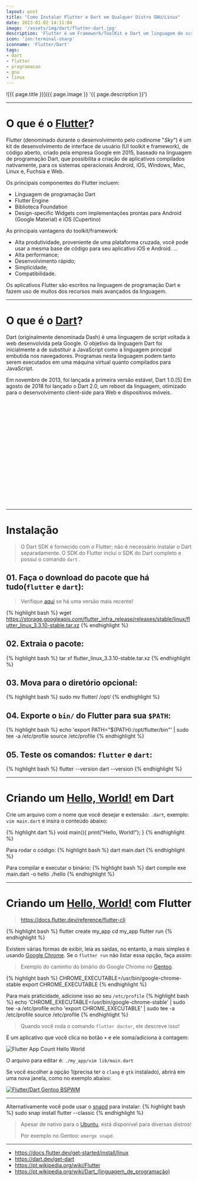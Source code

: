 ```yaml
---
layout: post
title: "Como Instalar Flutter e Dart em Qualquer Distro GNU/Linux"
date: 2023-01-02 14:11:04
image: '/assets/img/dart/flutter-dart.jpg'
description: 'Flutter é um Framework/ToolKit e Dart um linguagem de script, ambos do Google.'
icon: 'ion:terminal-sharp'
iconname: 'Flutter/Dart'
tags:
- dart
- flutter
- programacao
- gnu
- linux
---
```


![{{ page.title }}]({{ page.image }} '{{ page.description }}')

---

# O que é o [Flutter](https://flutter.dev/)?
Flutter (denominado durante o desenvolvimento pelo codinome "*Sky*") é um kit de desenvolvimento de interface de usuário (UI toolkit e framework), de código aberto, criado pela empresa Google em 2015, baseado na linguagem de programação Dart, que possibilita a criação de aplicativos compilados nativamente, para os sistemas operacionais Android, iOS, Windows, Mac, Linux e, Fuchsia e Web.

Os principais componentes do Flutter incluem:
+ Linguagem de programação Dart
+ Flutter Engine
+ Biblioteca Foundation
+ Design-specific Widgets com implementações prontas para Android (Google Material) e iOS (Cupertino)

As principais vantagens do toolkit/framework:
+ Alta produtividade, proveniente de uma plataforma cruzada, você pode usar a mesma base de código para seu aplicativo iOS e Android. ...
+ Alta performance;
+ Desenvolvimento rápido;
+ Simplicidade;
+ Compatibilidade.

Os aplicativos Flutter são escritos na linguagem de programação Dart e fazem uso de muitos dos recursos mais avançados da linguagem.

---

# O que é o [Dart](https://dart.dev/)?

Dart (originalmente denominada Dash) é uma linguagem de script voltada à web desenvolvida pela Google. O objetivo da linguagem Dart foi inicialmente a de substituir a JavaScript como a linguagem principal embutida nos navegadores. Programas nesta linguagem podem tanto serem executados em uma máquina virtual quanto compilados para JavaScript.

Em novembro de 2013, foi lançada a primeira versão estável, Dart 1.0.[5] Em agosto de 2018 foi lançado o Dart 2.0, um reboot da linguagem, otimizado para o desenvolvimento client-side para Web e dispositivos móveis.


<!-- SQUARE - GAMES ROOT -->
<script async src="//pagead2.googlesyndication.com/pagead/js/adsbygoogle.js"></script>
<ins class="adsbygoogle"
style="display:inline-block;width:336px;height:280px"
data-ad-client="ca-pub-2838251107855362"
data-ad-slot="5351066970"></ins>
<script>
(adsbygoogle = window.adsbygoogle || []).push({});
</script>

---

# Instalação
> O Dart SDK é fornecido com o Flutter; não é necessário instalar o Dart separadamente. O SDK do Flutter inclui o SDK do Dart completo e possui o comando `dart` .

## 01. Faça o download do pacote que há tudo(`flutter` e `dart`):
> Verifique [aqui](https://docs.flutter.dev/get-started/install/linux) se há uma versão mais recente!

{% highlight bash %}
wget https://storage.googleapis.com/flutter_infra_release/releases/stable/linux/flutter_linux_3.3.10-stable.tar.xz
{% endhighlight %}

## 02. Extraia o pacote:
{% highlight bash %}
tar xf flutter_linux_3.3.10-stable.tar.xz
{% endhighlight %}

## 03. Mova para o diretório opcional:
{% highlight bash %}
sudo mv flutter/ /opt/
{% endhighlight %}

## 04. Exporte o `bin/` do Flutter para sua `$PATH`:
{% highlight bash %}
echo 'export PATH="${PATH}:/opt/flutter/bin"' | sudo tee -a /etc/profile
source /etc/profile
{% endhighlight %}

## 05. Teste os comandos: `flutter` e `dart`:
{% highlight bash %}
flutter --version
dart --version
{% endhighlight %}

---

# Criando um [Hello, World!](https://terminalroot.com.br/tags#programacao) em Dart
Crie um arquivo com o nome que você desejar e extensão: `.dart`, exemplo: `vim main.dart` e insira o conteúdo abaixo:

{% highlight dart %}
void main(){
  print("Hello, World!");
}
{% endhighlight %}

Para rodar o código:
{% highlight bash %}
dart main.dart
{% endhighlight %}

Para compilar e executar o binário:
{% highlight bash %}
dart compile exe main.dart -o hello
./hello
{% endhighlight %}


<!-- RECTANGLE LARGE -->
<script async src="https://pagead2.googlesyndication.com/pagead/js/adsbygoogle.js"></script>
<!-- Informat -->
<ins class="adsbygoogle"
style="display:block"
data-ad-client="ca-pub-2838251107855362"
data-ad-slot="2327980059"
data-ad-format="auto"
data-full-width-responsive="true"></ins>
<script>
(adsbygoogle = window.adsbygoogle || []).push({});
</script>

---

# Criando um [Hello, World!](https://terminalroot.com.br/2019/10/linguagem-de-programacao.html) com Flutter
> <https://docs.flutter.dev/reference/flutter-cli>

{% highlight bash %}
flutter create my_app
cd my_app
flutter run
{% endhighlight %}

Existem várias formas de exibir, leia as saídas, no entanto, a mais simples é usando [Google Chrome](https://terminalroot.com.br/tags#chrome). Se o `flutter run` não listar essa opção, faça assim:
> Exemplo do caminho do binário do Google Chrome no [Gentoo](https://terminalroot.com.br/tags#gentoo).

{% highlight bash %}
CHROME_EXECUTABLE=/usr/bin/google-chrome-stable
export CHROME_EXECUTABLE
{% endhighlight %}

Para mais praticidade, adicione isso ao seu `/etc/profile`
{% highlight bash %}
echo 'CHROME_EXECUTABLE=/usr/bin/google-chrome-stable' | sudo tee -a /etc/profile
echo 'export CHROME_EXECUTABLE' | sudo tee -a /etc/profile
source /etc/profile
{% endhighlight %}
> Quando você roda o comando `flutter doctor`, ele descreve isso!

É um aplicativo que você clica no botão `+` e ele soma/adiciona à contagem:

![Flutter App Count Hello World](/assets/img/dart/fluuter-app.png) 


O arquivo para editar é: `./my_app/vim lib/main.dart`

Se você escolher a opção 1(precisa ter o `clang` e `gtk` instalado), abrirá em uma nova janela, como no exemplo abaixo:

[![Flutter/Dart Gentoo BSPWM](/assets/img/dart/flutter-dart-gentoo-bspwm.png)](/assets/img/dart/flutter-dart-gentoo-bspwm.png)

---

Alternativamente você pode usar o [snapd](http://snapcraft.io/) para instalar:
{% highlight bash %}
sudo snap install flutter --classic
{% endhighlight %}
> Apesar de nativo para o [Ubuntu](https://terminalroot.com.br/tags#ubuntu), está disponível para diversas distros! 
> 
> Por exemplo no Gentoo: `emerge snapd`.

---


<!-- RECTANGLE 2 - OnParagragraph -->
<script async src="//pagead2.googlesyndication.com/pagead/js/adsbygoogle.js"></script>
<ins class="adsbygoogle"
style="display:block; text-align:center;"
data-ad-layout="in-article"
data-ad-format="fluid"
data-ad-client="ca-pub-2838251107855362"
data-ad-slot="8549252987"></ins>
<script>
(adsbygoogle = window.adsbygoogle || []).push({});
</script>

+ <https://docs.flutter.dev/get-started/install/linux>
+ <https://dart.dev/get-dart>
+ <https://pt.wikipedia.org/wiki/Flutter>
+ <https://pt.wikipedia.org/wiki/Dart_(linguagem_de_programação)>

